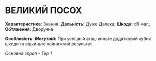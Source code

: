 ﻿# ВЕЛИКИЙ ПОСОХ

**Характеристика:** Знання; **Дальність:** Дуже Далека; **Шкода:** d6 маг.; **Обтяження:** Дворучна

**Особливість:** ***Могутній:*** При успішній атаці киньте додатковий кубик шкоди та відкиньте найнижчий результат.

*Основна зброя - Тир 1*